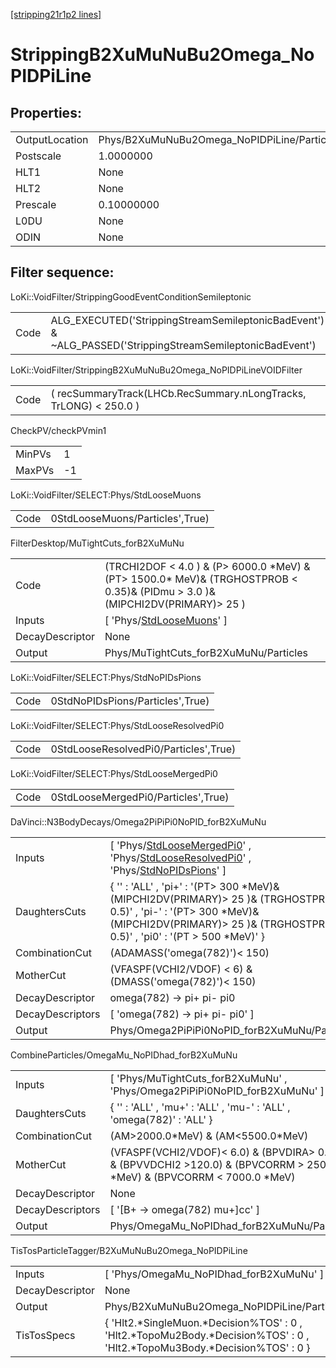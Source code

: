 [[stripping21r1p2 lines]](./stripping21r1p2-index)

# StrippingB2XuMuNuBu2Omega_NoPIDPiLine

## Properties:

|                |                                             |
|----------------|---------------------------------------------|
| OutputLocation | Phys/B2XuMuNuBu2Omega_NoPIDPiLine/Particles |
| Postscale      | 1.0000000                                   |
| HLT1           | None                                        |
| HLT2           | None                                        |
| Prescale       | 0.10000000                                  |
| L0DU           | None                                        |
| ODIN           | None                                        |

## Filter sequence:

LoKi::VoidFilter/StrippingGoodEventConditionSemileptonic

|      |                                                                                                          |
|------|----------------------------------------------------------------------------------------------------------|
| Code | ALG_EXECUTED('StrippingStreamSemileptonicBadEvent') & ~ALG_PASSED('StrippingStreamSemileptonicBadEvent') |

LoKi::VoidFilter/StrippingB2XuMuNuBu2Omega_NoPIDPiLineVOIDFilter

|      |                                                                   |
|------|-------------------------------------------------------------------|
| Code | ( recSummaryTrack(LHCb.RecSummary.nLongTracks, TrLONG) \< 250.0 ) |

CheckPV/checkPVmin1

|        |     |
|--------|-----|
| MinPVs | 1   |
| MaxPVs | -1  |

LoKi::VoidFilter/SELECT:Phys/StdLooseMuons

|      |                                 |
|------|---------------------------------|
| Code | 0StdLooseMuons/Particles',True) |

FilterDesktop/MuTightCuts_forB2XuMuNu

|                 |                                                                                                                                    |
|-----------------|------------------------------------------------------------------------------------------------------------------------------------|
| Code            | (TRCHI2DOF \< 4.0 ) & (P\> 6000.0 \*MeV) & (PT\> 1500.0\* MeV)& (TRGHOSTPROB \< 0.35)& (PIDmu \> 3.0 )& (MIPCHI2DV(PRIMARY)\> 25 ) |
| Inputs          | [ 'Phys/[StdLooseMuons](./stripping21r1p2-commonparticles-stdloosemuons)' ]                                                      |
| DecayDescriptor | None                                                                                                                               |
| Output          | Phys/MuTightCuts_forB2XuMuNu/Particles                                                                                             |

LoKi::VoidFilter/SELECT:Phys/StdNoPIDsPions

|      |                                  |
|------|----------------------------------|
| Code | 0StdNoPIDsPions/Particles',True) |

LoKi::VoidFilter/SELECT:Phys/StdLooseResolvedPi0

|      |                                       |
|------|---------------------------------------|
| Code | 0StdLooseResolvedPi0/Particles',True) |

LoKi::VoidFilter/SELECT:Phys/StdLooseMergedPi0

|      |                                     |
|------|-------------------------------------|
| Code | 0StdLooseMergedPi0/Particles',True) |

DaVinci::N3BodyDecays/Omega2PiPiPi0NoPID_forB2XuMuNu

|                  |                                                                                                                                                                                                                                                         |
|------------------|---------------------------------------------------------------------------------------------------------------------------------------------------------------------------------------------------------------------------------------------------------|
| Inputs           | [ 'Phys/[StdLooseMergedPi0](./stripping21r1p2-commonparticles-stdloosemergedpi0)' , 'Phys/[StdLooseResolvedPi0](./stripping21r1p2-commonparticles-stdlooseresolvedpi0)' , 'Phys/[StdNoPIDsPions](./stripping21r1p2-commonparticles-stdnopidspions)' ] |
| DaughtersCuts    | { '' : 'ALL' , 'pi+' : '(PT\> 300 \*MeV)& (MIPCHI2DV(PRIMARY)\> 25 )& (TRGHOSTPROB \< 0.5)' , 'pi-' : '(PT\> 300 \*MeV)& (MIPCHI2DV(PRIMARY)\> 25 )& (TRGHOSTPROB \< 0.5)' , 'pi0' : '(PT \> 500 \*MeV)' }                                              |
| CombinationCut   | (ADAMASS('omega(782)')\< 150)                                                                                                                                                                                                                           |
| MotherCut        | (VFASPF(VCHI2/VDOF) \< 6) & (DMASS('omega(782)')\< 150)                                                                                                                                                                                                 |
| DecayDescriptor  | omega(782) -\> pi+ pi- pi0                                                                                                                                                                                                                              |
| DecayDescriptors | [ 'omega(782) -\> pi+ pi- pi0' ]                                                                                                                                                                                                                      |
| Output           | Phys/Omega2PiPiPi0NoPID_forB2XuMuNu/Particles                                                                                                                                                                                                           |

CombineParticles/OmegaMu_NoPIDhad_forB2XuMuNu

|                  |                                                                                                                                |
|------------------|--------------------------------------------------------------------------------------------------------------------------------|
| Inputs           | [ 'Phys/MuTightCuts_forB2XuMuNu' , 'Phys/Omega2PiPiPi0NoPID_forB2XuMuNu' ]                                                   |
| DaughtersCuts    | { '' : 'ALL' , 'mu+' : 'ALL' , 'mu-' : 'ALL' , 'omega(782)' : 'ALL' }                                                          |
| CombinationCut   | (AM\>2000.0\*MeV) & (AM\<5500.0\*MeV)                                                                                          |
| MotherCut        | (VFASPF(VCHI2/VDOF)\< 6.0) & (BPVDIRA\> 0.999) & (BPVVDCHI2 \>120.0) & (BPVCORRM \> 2500.0 \*MeV) & (BPVCORRM \< 7000.0 \*MeV) |
| DecayDescriptor  | None                                                                                                                           |
| DecayDescriptors | [ '[B+ -\> omega(782) mu+]cc' ]                                                                                            |
| Output           | Phys/OmegaMu_NoPIDhad_forB2XuMuNu/Particles                                                                                    |

TisTosParticleTagger/B2XuMuNuBu2Omega_NoPIDPiLine

|                 |                                                                                                                                |
|-----------------|--------------------------------------------------------------------------------------------------------------------------------|
| Inputs          | [ 'Phys/OmegaMu_NoPIDhad_forB2XuMuNu' ]                                                                                      |
| DecayDescriptor | None                                                                                                                           |
| Output          | Phys/B2XuMuNuBu2Omega_NoPIDPiLine/Particles                                                                                    |
| TisTosSpecs     | { 'Hlt2.\*SingleMuon.\*Decision%TOS' : 0 , 'Hlt2.\*TopoMu2Body.\*Decision%TOS' : 0 , 'Hlt2.\*TopoMu3Body.\*Decision%TOS' : 0 } |
